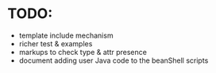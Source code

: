 TODO:
=====

* template include mechanism
* richer test & examples
* markups to check type & attr presence
* document adding user Java code to the beanShell scripts





